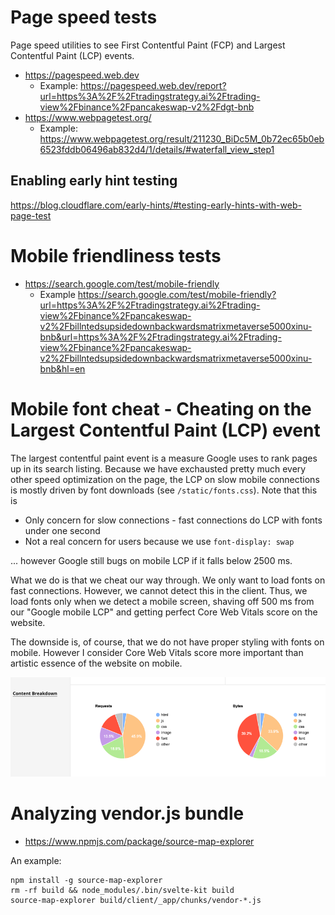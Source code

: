 # Page speed tests

Page speed utilities to see First Contentful Paint (FCP) and Largest Contentful Paint (LCP) events.

* https://pagespeed.web.dev
  * Example: https://pagespeed.web.dev/report?url=https%3A%2F%2Ftradingstrategy.ai%2Ftrading-view%2Fbinance%2Fpancakeswap-v2%2Fdgt-bnb
* https://www.webpagetest.org/
  * Example: https://www.webpagetest.org/result/211230_BiDc5M_0b72ec65b0eb6523fddb06496ab832d4/1/details/#waterfall_view_step1

## Enabling early hint testing 

https://blog.cloudflare.com/early-hints/#testing-early-hints-with-web-page-test

# Mobile friendliness tests

* https://search.google.com/test/mobile-friendly
  * Example https://search.google.com/test/mobile-friendly?url=https%3A%2F%2Ftradingstrategy.ai%2Ftrading-view%2Fbinance%2Fpancakeswap-v2%2Fbillntedsupsidedownbackwardsmatrixmetaverse5000xinu-bnb&url=https%3A%2F%2Ftradingstrategy.ai%2Ftrading-view%2Fbinance%2Fpancakeswap-v2%2Fbillntedsupsidedownbackwardsmatrixmetaverse5000xinu-bnb&hl=en

# Mobile font cheat - Cheating on the Largest Contentful Paint (LCP) event

The largest contentful paint event is a measure Google uses to
rank pages up in its search listing. Because we have exchausted pretty much every other speed optimization on the page,
the LCP on slow mobile connections is mostly driven by font downloads (see `/static/fonts.css`).
Note that this is 

- Only concern for slow connections - fast connections do LCP with fonts under one second
- Not a real concern for users because we use `font-display: swap`

... however Google still bugs on mobile LCP if it falls below 2500 ms.

What we do is that we cheat our way through. We only want to load fonts on fast connections.
However, we cannot detect this in the client. Thus, we load fonts only when we detect a mobile screen,
shaving off 500 ms from our "Google mobile LCP" and getting perfect Core Web Vitals score on the website.

The downside is, of course, that we do not have proper styling with fonts on mobile.
However I consider Core Web Vitals score more important than artistic essence of the website
on mobile.

![Download bytes breakdown](font-breakdown.png)
			 
# Analyzing vendor.js bundle

* https://www.npmjs.com/package/source-map-explorer

An example:

```
npm install -g source-map-explorer
rm -rf build && node_modules/.bin/svelte-kit build
source-map-explorer build/client/_app/chunks/vendor-*.js
```